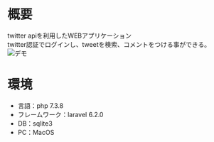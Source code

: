 # 概要
  twitter apiを利用したWEBアプリケーション
  <br/>
  twitter認証でログインし、tweetを検索、コメントをつける事ができる。
 ![デモ](https://raw.githubusercontent.com/wiki/sugar821/laravel_twitter_api/medias/20191101_laravel.gif)

# 環境
- 言語：php 7.3.8
- フレームワーク：laravel 6.2.0
- DB：sqlite3
- PC：MacOS
